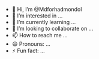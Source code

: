 - 👋 Hi, I’m @Mdforhadmondol
- 👀 I’m interested in ...
- 🌱 I’m currently learning ...
- 💞️ I’m looking to collaborate on ...
- 📫 How to reach me ...
- 😄 Pronouns: ...
- ⚡ Fun fact: ...

<!---
Mdforhadmondol/Mdforhadmondol is a ✨ special ✨ repository because its `README.md` (this file) appears on your GitHub profile.
You can click the Preview link to take a look at your changes.
--->
